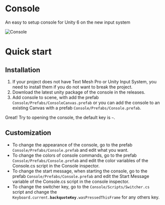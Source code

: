 # Console
An easy to setup console for Unity 6 on the new input system

<img src="https://drive.google.com/uc?id=1UcS_1ouL4ypgntw59lxsclpXZV5smW5W" alt="Console">

# Quick start
## Installation
1. If your project does not have Text Mesh Pro or Unity Input System, you need to install them if you do not want to break the project.
2. Download the latest unity package of the console in the releases.
3. Add console to scene, with add the prefab `Console/Prefabs/ConsoleCanvas.prefab` or you can add the console to an existing Canvas with a prefab `Console/Prefabs/Console.prefab`.

Great! Try to opening the console, the default key is `~`.
## Customization
- To change the appearance of the console, go to the prefab `Console/Prefabs/Console.prefab` and edit what you want.
- To change the colors of console commands, go to the prefab `Console/Prefabs/Console.prefab` and edit the color variables of the Console.cs script in the Console inspector.
- To change the start message, when starting the console, go to the prefab `Console/Prefabs/Console.prefab` and edit the Start Message variable of the Console.cs script in the console inspector.
- To change the switcher key, go to the `Console/Scripts/Switcher.cs` script and change the `Keyboard.current.`**`backquoteKey`**`.wasPressedThisFrame` for any others key.
